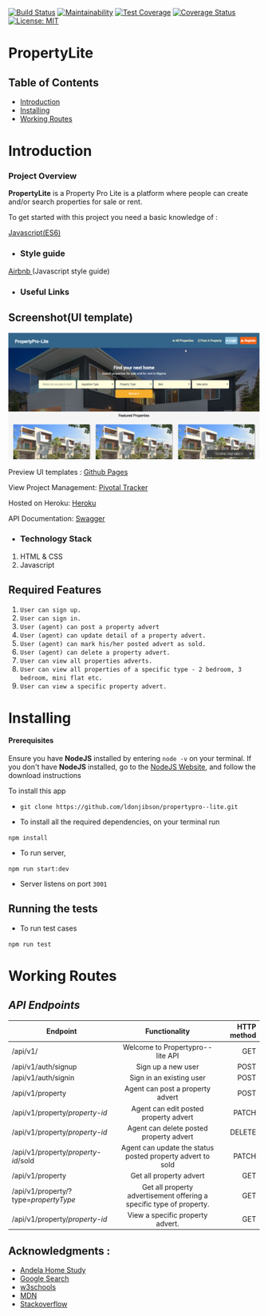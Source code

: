 [![Build Status](https://travis-ci.com/ldonjibson/propertypro--lite.svg?branch=develop)](https://travis-ci.com/ldonjibson/propertypro--lite) [![Maintainability](https://api.codeclimate.com/v1/badges/f355611c0abcaf01dab2/maintainability)](https://codeclimate.com/github/ldonjibson/propertypro--lite/maintainability) [![Test Coverage](https://api.codeclimate.com/v1/badges/f355611c0abcaf01dab2/test_coverage)](https://codeclimate.com/github/ldonjibson/propertypro--lite/test_coverage) [![Coverage Status](https://coveralls.io/repos/github/ldonjibson/propertypro--lite/badge.svg?branch=develop)](https://coveralls.io/github/ldonjibson/propertypro--lite?branch=develop) [![License: MIT](https://img.shields.io/badge/License-MIT-green.svg)](https://opensource.org/licenses/MIT)

# PropertyLite

## Table of Contents

 - [Introduction](#introduction)
 - [Installing](#installing)
 - [Working Routes](#working-routes)

 # Introduction

### Project Overview

**PropertyLite** is a 
Property Pro Lite is a platform where people can create and/or search properties for sale or rent.

To get started with this project you need a basic knowledge of :


[Javascript(ES6)](https://es6.io/)

- ### __Style guide__

[Airbnb ](https://github.com/airbnb/javascript)(Javascript style guide)

- ### Useful Links
## Screenshot(UI template)
![alt](./homepage.png)

Preview UI templates : [Github Pages](https://ldonjibson.github.io/propertypro--lite/)

View Project Management: [Pivotal Tracker](https://www.pivotaltracker.com/n/projects/2355063)

Hosted on Heroku: [Heroku](https://propertypro--lite.herokuapp.com/api/v1)

API Documentation: [Swagger](https://propertypro--lite.herokuapp.com/swagger)

- ### Technology Stack
1. HTML & CSS
2. Javascript

## Required Features

1. `User can sign up.`
2. `User can sign in.`
3. `User (agent) can post a property advert`
4. `User (agent) can update detail of a property advert.`
5. `User (agent) can mark his/her posted advert as sold.`
6. `User (agent) can delete a property advert.`
7. `User can view all properties adverts.`
8. `User can view all properties of a specific type - 2 bedroom, 3 bedroom, mini flat etc.`
9. `User can view a specific property advert.`

# Installing

#### Prerequisites

Ensure you have **NodeJS** installed by entering `node -v` on your terminal.
If you don't have **NodeJS** installed, go to the [NodeJS Website](http://nodejs.org),  and follow the download instructions

To install this app

- `
git clone https://github.com/ldonjibson/propertypro--lite.git
`

- To  install all the required dependencies, on your terminal run

`npm install` 

- To run server,

`npm run start:dev`

- Server listens on port `3001`

## Running the tests

- To run test cases

`
npm run test
`
# Working Routes

 ## *API Endpoints*
|Endpoint                                           | Functionality                     |HTTP method 
|---------------------------------------------------|:-----------------------------------:|-------------:
|/api/v1/                                |Welcome to Propertypro--lite API        |GET
|/api/v1/auth/signup                               |Sign up a new user         |POST
|/api/v1/auth/signin                               |Sign in an existing user        |POST 
|/api/v1/property                               |Agent can post a property advert        |POST 
|/api/v1/property/*property-id*                    |Agent can edit posted property advert |PATCH
|/api/v1/property/*property-id*                    |Agent can delete posted property advert |DELETE
|/api/v1/property/*property-id*/sold                    |Agent can update the status posted property advert to sold |PATCH
|/api/v1/property                    |Get all  property advert |GET
|/api/v1/property/?type=*propertyType*                    |Get all property advertisement offering a specific type of property. |GET
|/api/v1/property/*property-id*                    |View a specific property advert. |GET

## Acknowledgments :

- [Andela Home Study](https://homestudy.andela.com/)
- [Google Search](https://google.com)
- [w3schools](https://www.w3schools.com/)
- [MDN](https://developer.mozilla.org/en-US/)
- [Stackoverflow](stackoverflow.com)
